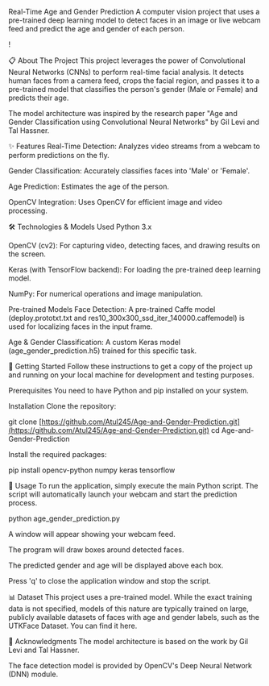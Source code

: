 Real-Time Age and Gender Prediction
A computer vision project that uses a pre-trained deep learning model to detect faces in an image or live webcam feed and predict the age and gender of each person.

!

📋 About The Project
This project leverages the power of Convolutional Neural Networks (CNNs) to perform real-time facial analysis. It detects human faces from a camera feed, crops the facial region, and passes it to a pre-trained model that classifies the person's gender (Male or Female) and predicts their age.

The model architecture was inspired by the research paper "Age and Gender Classification using Convolutional Neural Networks" by Gil Levi and Tal Hassner.

✨ Features
Real-Time Detection: Analyzes video streams from a webcam to perform predictions on the fly.

Gender Classification: Accurately classifies faces into 'Male' or 'Female'.

Age Prediction: Estimates the age of the person.

OpenCV Integration: Uses OpenCV for efficient image and video processing.

🛠️ Technologies & Models Used
Python 3.x

OpenCV (cv2): For capturing video, detecting faces, and drawing results on the screen.

Keras (with TensorFlow backend): For loading the pre-trained deep learning model.

NumPy: For numerical operations and image manipulation.

Pre-trained Models
Face Detection: A pre-trained Caffe model (deploy.prototxt.txt and res10_300x300_ssd_iter_140000.caffemodel) is used for localizing faces in the input frame.

Age & Gender Classification: A custom Keras model (age_gender_prediction.h5) trained for this specific task.

🚀 Getting Started
Follow these instructions to get a copy of the project up and running on your local machine for development and testing purposes.

Prerequisites
You need to have Python and pip installed on your system.

Installation
Clone the repository:

git clone [https://github.com/Atul245/Age-and-Gender-Prediction.git](https://github.com/Atul245/Age-and-Gender-Prediction.git)
cd Age-and-Gender-Prediction

Install the required packages:

pip install opencv-python numpy keras tensorflow

📖 Usage
To run the application, simply execute the main Python script. The script will automatically launch your webcam and start the prediction process.

python age_gender_prediction.py

A window will appear showing your webcam feed.

The program will draw boxes around detected faces.

The predicted gender and age will be displayed above each box.

Press 'q' to close the application window and stop the script.

📊 Dataset
This project uses a pre-trained model. While the exact training data is not specified, models of this nature are typically trained on large, publicly available datasets of faces with age and gender labels, such as the UTKFace Dataset. You can find it here.

🙏 Acknowledgments
The model architecture is based on the work by Gil Levi and Tal Hassner.

The face detection model is provided by OpenCV's Deep Neural Network (DNN) module.

